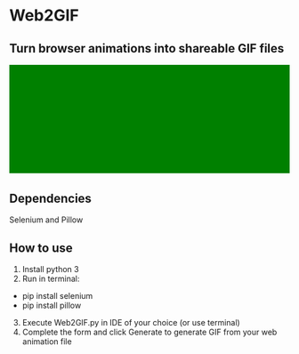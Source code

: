 # Web2GIF
## Turn browser animations into shareable GIF files

<img alt="Web2GIF features" src="animation.gif"/>


## Dependencies
Selenium and Pillow

## How to use

1. Install python 3
2. Run in terminal:

<ul>
  <li>pip install selenium</li>
  <li>pip install pillow</li>
</ul>

3. Execute Web2GIF.py in IDE of your choice (or use terminal)
4. Complete the form and click Generate to generate GIF from your web animation file
